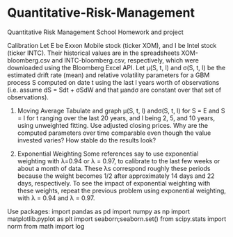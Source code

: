 # Quantitative-Risk-Management
Quantitative Risk Management School Homework and project

Calibration
Let E be Exxon Mobile stock (ticker XOM), and I be Intel stock (ticker INTC). Their historical
values are in the spreadsheets XOM-bloomberg.csv and INTC-bloomberg.csv, respectively, which were downloaded using the Bloomberg Excel API.
Let μ(S, t, l) and σ(S, t, l) be the estimated drift rate (mean) and relative volatility parameters for a GBM process S computed on date t using the last l years worth of observations (i.e. assume dS = Sdt + σSdW and that μandσ are constant over that set of observations).

1) Moving Average
Tabulate and graph μ(S, t, l) andσ(S, t, l) for S = E and S = I for t ranging over the last 20 years, and l being 2, 5, and 10 years, using unweighted fitting. Use adjusted closing prices.
Why are the computed parameters over time comparable even though the value invested varies?
How stable do the results look?

2) Exponential Weighting
Some references say to use exponential weighting with λ=0.94 or λ = 0.97, to calibrate to the
last few weeks or about a month of data. These λs correspond roughly these periods because the weight becomes 1/2 after approximately 14 days and 22 days, respectively.
To see the impact of exponential weighting with these weights, repeat the previous problem using exponential weighting, with λ = 0.94 and λ = 0.97.


Use packages:
import pandas as pd 
import numpy as np
import matplotlib.pyplot as plt 
import seaborn;seaborn.set() 
from scipy.stats import norm 
from math import log

